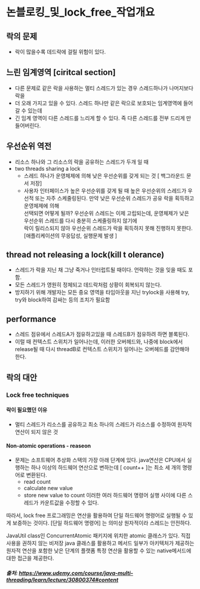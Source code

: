 # 논블로킹_및_lock_free_작업개요

## 락의 문제

- 락이 많을수록 데드락에 걸릴 위험이 있다.

## 느린 임계영역 [ciritcal section]
- 다른 문제로 같은 락을 사용하는 멀티 스레드가 있는 경우 스레드하나가 나머지보다 락을  
- 더 오래 가지고 있을 수 있다. 스레드 하나만 같은 락으로 보호되는 임계영역에 들어갈 수 있는데 
- 긴 임계 영역이 다른 스레드를 느리게 할 수 있다. 즉 다른 스레드를 전부 드리게 만들어버린다.


## 우선순위 역전
- 리소스 하나와 그 리소스의 락을 공유하는 스레드가 두개 일 때
- two threads sharing a lock
   - 스레드 하나가 운영체제에 의해 낮은 우선순위를 갖게 되는 것 [ 백그라운드 문서 저장]
   - 사용자 인터페이스가 높은 우선순위를 갖게 될 때
높은 우선순위의 스레드가 우선적 또는 자주 스케줄링된다. 만약 낮은 우선순위 스레드가 공유 락을 획득하고 운영체제에 의해    
선택되면 어떻게 될까? 우선순위 스레드는 이제 고립되는데, 운영체제가 낮은 우선순위 스레드를 다시 충분히 스케줄링하지 않기에    
락이 릴리스되지 않아 우선순위 스레드가 락을 획득하지 못해 진행하지 못한다. [애플리케이션의 무응답성, 실행문제 발생 ]

## thread not releasing a lock(kill t olerance)
- 스레드가 락을 지닌 채 그냥 죽거나 인터럽트될 때이다. 언락하는 것을 잊을 때도 포함.
- 모든 스레드가 영원히 정체되고 데드락처럼 상황이 회복되지 않는다.
- 방지하기 위해 개발자는 모든 중요 영역을 타임아웃을 지닌 trylock을 사용해 try, try와 block하여 감싸는 등의 조치가 필요함

## performance
- 스레드 점유에서 스레드A가 점유하고있을 때 스레드B가 점유하려 하면 블록된다.
- 이럴 때 컨텍스트 스위치가 일어나는데, 이러한 오버헤드와, 나중에 block에서 release될 때 다시 threadB로 컨텍스트 스위치가 일어나는
오버헤드를 감안해야 한다.


## 락의 대안

### Lock free techniques

#### 락이 필요했던 이유

- 멀티 스레드가 리소스를 공유하고 최소 하나의 스레드가 리소스를 수정하여 원자적 연산이 되지 않은 것
#### Non-atomic operations - reaseon
- 문제는 소프트웨어 추상화 스택의 가장 아래 단계에 있다. java연산은 CPU에서 실행하는 하나 이상의 하드웨어 연산으로 변하는데 
[ count++ ]는 최소 세 개의 명령어로 변환된다.
  - read count
  - calculate new value
  - store new value to count
이러한 여러 하드웨어 명령어 실행 사이에 다른 스레드가 카운트값을 수정할 수 있다.

따라서, lock free 프로그래밍은 연산을 활용하여 단일 하드웨어 명령어로 실행될 수 있게 보증하는 것이다.
[단일 하드웨어 명령어] 는 의미상 원자적이라 스레드는 안전하다.


JavaUtil class인 ConcurrentAtomic 패키지에 위치한 atomic 클래스가 있다.
직접 사용을 권하지 않는 비저장 java 클래스를 활용하고 메서드 일부가 아키텍처가 제공하는 원자적 연산을 
포함한 낮은 단계의 플랫폼 특정 연산을 활용할 수 있는 native메서드에 대한 접근을 제공한다.


##### 출처: https://www.udemy.com/course/java-multi-threading/learn/lecture/30800374#content
